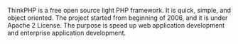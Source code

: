 ThinkPHP is a free open source light PHP framework. It is quick, simple, and object oriented. The project started from beginning of 2006, and it is under Apache 2 License. The purpose is speed up web application development and enterprise application development.